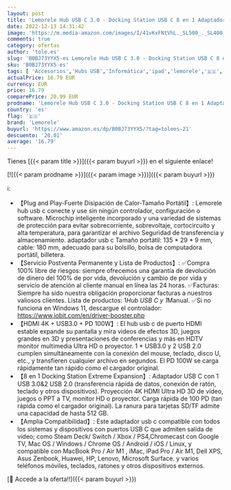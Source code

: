 ```yaml
---
layout: post
title: 'Lemorele Hub USB C 3.0 - Docking Station USB C 8 en 1 Adaptador USB C Hub a HDMI 4K  3 USB 3.0  PD 100W  SD/TF  USB C HDMI Adaptador Macbook Air/Pro  iPad  Chromecast  Windows  Switch  Steam Deck'
date: 2022-12-13 14:31:42
image: 'https://m.media-amazon.com/images/I/41vKxFNtVhL._SL500_._SL400_.jpg'
comments: true
category: ofertas
author: 'tole.es'
slug: 'B0BJ73YYX5-es Lemorele Hub USB C 3.0 - Docking Station USB C 8 en 1...'
sku: 'B0BJ73YYX5-es'
tags: [ 'Accesorios','Hubs USB','Informática','ipad','lemorele','🇪🇸', ]
actualPrice: 16.79 EUR
currency: EUR
price: 16.79
comparePrice: 20.99 EUR
prodname: 'Lemorele Hub USB C 3.0 - Docking Station USB C 8 en 1 Adaptador USB C Hub a HDMI 4K  3 USB 3.0  PD 100W  SD/TF  USB C HDMI Adaptador Macbook Air/Pro  iPad  Chromecast  Windows  Switch  Steam Deck'
country: 'es'
flag: '🇪🇸'
brand: 'Lemorele'
buyurl: 'https://www.amazon.es/dp/B0BJ73YYX5/?tag=tolees-21'
descuento: '20.01'
average: '16.79'
---
```


Tienes [{{< param title >}}]({{< param buyurl >}}) en el siguiente enlace!

[![{{< param prodname >}}]({{< param image >}})]({{< param buyurl >}})

ℹ️:

- 【Plug and Play-Fuerte Disipación de Calor-Tamaño Portátil】: Lemorele hub usb c conecte y use sin ningún controlador, configuración o software. Microchip inteligente incorporado y una variedad de sistemas de protección para evitar sobrecorriente, sobrevoltaje, cortocircuito y alta temperatura, para garantizar el archivo Seguridad de transferencia y almacenamiento. adaptador usb c Tamaño portátil: 135 * 29 * 9 mm, cable: 180 mm, adecuado para su bolsillo, bolsa de computadora portátil, billetera.
- 【Servicio Postventa Permanente y Lista de Productos】: ✅Compra 100% libre de riesgos: siempre ofrecemos una garantía de devolución de dinero del 100% de por vida, devolución y cambio de por vida y servicio de atención al cliente manual en línea las 24 horas. ✅Facturas: Siempre ha sido nuestra obligación proporcionar facturas a nuestros valiosos clientes. Lista de productos: 1*Hub USB C y 1*Manual. ✅Si no funciona en Windows 11, descargue el controlador: https://www.iobit.com/en/driver-booster.php
- 【HDMI 4K + USB3.0 + PD 100W】: El hub usb c de puerto HDMI estable expande su pantalla y mira videos de efectos 3D, juegos grandes en 3D y presentaciones de conferencias y más en HDTV monitor multimedia Ultra HD o proyector. 1 * USB3.0 y 2 USB 2.0 cumplen simultáneamente con la conexión del mouse, teclado, disco U, etc., y transfieren cualquier archivo en segundos. El PD 100W se carga rápidamente tan rápido como el cargador original.
- 【8 en 1 Docking Station Extreme Expansion】: Adaptador USB C con 1 USB 3.0&2 USB 2.0 (transferencia rápida de datos, conexión de ratón, teclado y otros dispositivos). Proyección 4K HDMI Ultra HD 3D de vídeo, juegos o PPT a TV, monitor HD o proyector. Carga rápida de 100 PD (tan rápida como el cargador original). La ranura para tarjetas SD/TF admite una capacidad de hasta 512 GB.
- 【Amplia Compatibilidad】: Este adaptador usb c compatible con todos los sistemas y dispositivos con puertos USB C que admiten salida de video; como Steam Deck/ Switch / Xbox / PS4,Chromecast con Google TV, Mac OS / Windows / Chrome OS / Android / iOS / Linux, y compatible con MacBook Pro / Air M1 , iMac, iPad Pro / Air M1, Dell XPS, Asus Zenbook, Huawei, HP, Lenovo, Microsoft Surface. y varios teléfonos móviles, teclados, ratones y otros dispositivos externos.

[🛒 Accede a la oferta!!]({{< param buyurl >}})
